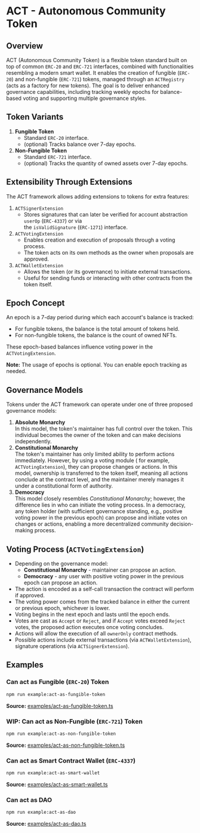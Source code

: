 # ACT - Autonomous Community Token

## Overview

ACT (Autonomous Community Token) is a flexible token standard built on top of common `ERC-20` and `ERC-721` interfaces,
combined with functionalities resembling a modern smart wallet. It enables the creation of fungible (`ERC-20`) and
non-fungible (`ERC-721`) tokens, managed through an `ACTRegistry` (acts as a factory for new tokens). The goal is to
deliver enhanced governance capabilities, including tracking weekly epochs for balance-based voting and supporting
multiple governance styles.

## Token Variants

1. **Fungible Token**
    - Standard `ERC-20` interface.
    - (optional) Tracks balance over 7-day epochs.
2. **Non-Fungible Token**
    - Standard `ERC-721` interface.
    - (optional) Tracks the quantity of owned assets over 7-day epochs.

## Extensibility Through Extensions

The ACT framework allows adding extensions to tokens for extra features:

1. `ACTSignerExtension`
    - Stores signatures that can later be verified for account abstraction `userOp` (`ERC-4337`) or via <br/>
      the `isValidSignature` (`ERC-1271`) interface.
2. `ACTVotingExtension`
    - Enables creation and execution of proposals through a voting process.
    - The token acts on its own methods as the owner when proposals are approved.
3. `ACTWalletExtension`
    - Allows the token (or its governance) to initiate external transactions.
    - Useful for sending funds or interacting with other contracts from the token itself.

## Epoch Concept

An epoch is a 7-day period during which each account's balance is tracked:

- For fungible tokens, the balance is the total amount of tokens held.
- For non-fungible tokens, the balance is the count of owned NFTs.

These epoch-based balances influence voting power in the `ACTVotingExtension`.

**Note:** The usage of epochs is optional. You can enable epoch tracking as needed.

## Governance Models

Tokens under the ACT framework can operate under one of three proposed governance models:

1. **Absolute Monarchy**<br/>
   In this model, the token's maintainer has full control over the token. This individual becomes the owner of
   the token and can make decisions independently.
2. **Constitutional Monarchy**<br/>
   The token's maintainer has only limited ability to perform actions immediately. However, by using a voting module (
   for example, `ACTVotingExtension`), they can propose changes or actions. In this model, ownership is transferred to
   the token itself, meaning all actions conclude at the contract level, and the maintainer merely manages it under a
   constitutional form of authority.
3. **Democracy**<br/>
   This model closely resembles _Constitutional Monarchy_; however, the difference lies in who can initiate the voting
   process. In a democracy, any token holder (with sufficient governance standing, e.g., positive voting power in the
   previous epoch) can propose and initiate votes on changes or actions, enabling a more decentralized community
   decision-making process.

## Voting Process (`ACTVotingExtension`)

- Depending on the governance model:
    - **Constitutional Monarchy** - maintainer can propose an action.
    - **Democracy** - any user with positive voting power in the previous epoch can propose an action.
- The action is encoded as a self-call transaction the contract will perform if approved.
- The voting power comes from the tracked balance in either the current or previous epoch, whichever is lower.
- Voting begins in the next epoch and lasts until the epoch ends.
- Votes are cast as `Accept` or `Reject`, and if `Accept` votes exceed `Reject` votes, the proposed action executes once
  voting concludes.
- Actions will allow the execution of all `ownerOnly` contract methods.
- Possible actions include external transactions (via `ACTWalletExtension`), signature operations (via
  `ACTSignerExtension`).

## Examples

### Can act as Fungible (`ERC-20`) Token

```bash
npm run example:act-as-fungible-token
```

**Source:** [examples/act-as-fungible-token.ts](../../examples/act-as-fungible-token.ts)

### WIP: Can act as Non-Fungible (`ERC-721`) Token

```bash
npm run example:act-as-non-fungible-token
```

**Source:** [examples/act-as-non-fungible-token.ts](../../examples/act-as-non-fungible-token.ts)

### Can act as Smart Contract Wallet (`ERC-4337`)

```bash
npm run example:act-as-smart-wallet
```

**Source:** [examples/act-as-smart-wallet.ts](../../examples/act-as-smart-wallet.ts)

### Can act as DAO

```bash
npm run example:act-as-dao
```

**Source:** [examples/act-as-dao.ts](../../examples/act-as-dao.ts)


